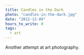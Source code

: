 ```yaml
---
title: Candles in the Dark
photo: "candles-in-the-dark.jpg"
date: "2012-12-09"
hours_to_write: 0
tags:
  - art
---
```


Another attempt at art photography.
